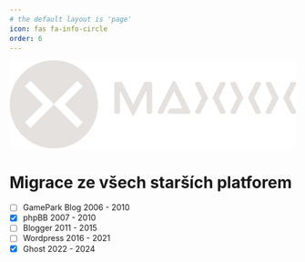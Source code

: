 ```yaml
---
# the default layout is 'page'
icon: fas fa-info-circle
order: 6
---
```

[![logo](/img/page/logo_v3_w.png)](/about/)

# Migrace ze všech starších platforem

 - [ ] GamePark Blog 2006 - 2010
 - [x] phpBB 2007 - 2010
 - [ ] Blogger 2011 - 2015
 - [ ] Wordpress 2016 - 2021
 - [x] Ghost 2022 - 2024